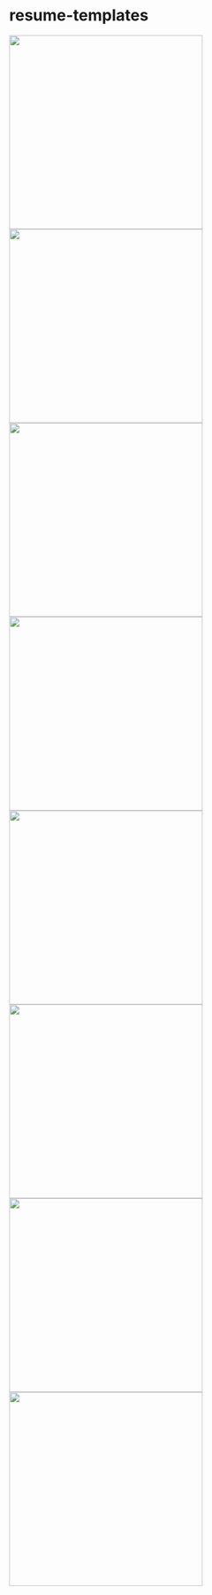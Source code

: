 # resume-templates

<p float="left">
  <img src="https://github.com/Julia-talbi/resume-templates/blob/main/images/Screen%20Shot%202021-01-08%20at%2020.45.58.JPG?raw=true" width="350" />
  <img src="https://github.com/Julia-talbi/resume-templates/blob/main/images/Screen%20Shot%202021-01-08%20at%2020.45.58.JPG?raw=true" width="350" />
  <img src="https://github.com/Julia-talbi/resume-templates/blob/main/images/Screen%20Shot%202021-01-08%20at%2020.45.58.JPG?raw=true" width="350" />
  <img src="https://github.com/Julia-talbi/resume-templates/blob/main/images/Screen%20Shot%202021-01-08%20at%2020.45.58.JPG?raw=true" width="350" />
  <img src="https://github.com/Julia-talbi/resume-templates/blob/main/images/Screen%20Shot%202021-01-08%20at%2020.45.58.JPG?raw=true" width="350" />
  <img src="https://github.com/Julia-talbi/resume-templates/blob/main/images/Screen%20Shot%202021-01-08%20at%2020.45.58.JPG?raw=true" width="350" />
  <img src="https://github.com/Julia-talbi/resume-templates/blob/main/images/Screen%20Shot%202021-01-08%20at%2020.45.58.JPG?raw=true" width="350" />
  <img src="https://github.com/Julia-talbi/resume-templates/blob/main/images/Screen%20Shot%202021-01-08%20at%2020.45.58.JPG?raw=true" width="350" />
</p>
